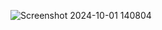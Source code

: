![Screenshot 2024-10-01 140804](https://github.com/user-attachments/assets/564c8883-08df-443c-9934-2e07c99a6261)
